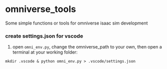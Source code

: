 # omniverse_tools
Some simple functions or tools for omniverse isaac sim development


### create settings.json for vscode
1. open `omni_env.py`, change the omniverse_path to your own, then open a terminal at your working folder: 
```
mkdir .vscode & python omni_env.py > .vscode/settings.json
```
